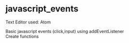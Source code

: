 # javascript_events

Text Editor used: Atom

Basic javascript events (click,input) using addEventListener <br>
Create functions
